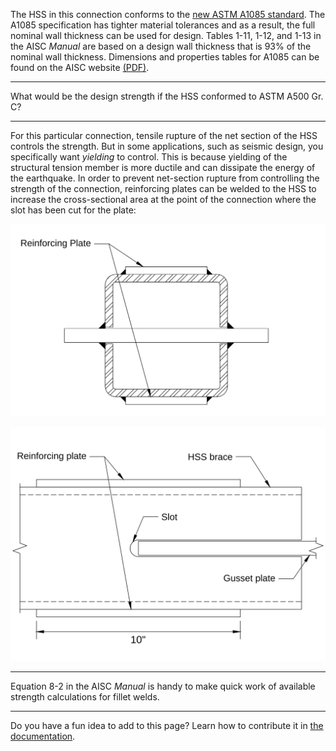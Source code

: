 
The HSS in this connection conforms to the [new ASTM A1085 standard](https://www.aisc.org/publications/steel-construction-manual-resources/#37587). 
The A1085 specification has tighter material tolerances and as a result, the full 
nominal wall thickness can be used for design. Tables 1-11, 1-12, and 1-13 in the 
AISC *Manual* are based on a design wall thickness that is 93% of the nominal wall thickness.
Dimensions and properties tables for A1085 can be found on the AISC website
[(PDF)](https://www.aisc.org/globalassets/product-files-not-searched/manuals/a1085-dimension-and-properties_square_7-10-2018.pdf).

--------------------------------------------------------------------------------

What would be the design strength if the HSS conformed to ASTM A500 Gr. C? 

--------------------------------------------------------------------------------

For this particular connection, tensile rupture of the net section of the HSS controls the strength. But
in some applications, such as seismic design, you specifically want *yielding*
to control. This is because yielding of the structural tension member is more ductile and can
dissipate the energy of the earthquake. In order to prevent net-section rupture from
controlling the strength of the connection, reinforcing plates can be welded to the HSS
to increase the cross-sectional area at the point of the connection where the
slot has been cut for the plate:

![Cross-sectional view of reinforced HSS](./reinforced-hss.svg)

![Side view of reinforced HSS](./reinforced-hss-side.svg)

--------------------------------------------------------------------------------

Equation 8-2 in the AISC *Manual* is handy to make quick work of available strength 
calculations for fillet welds. 

--------------------------------------------------------------------------------

Do you have a fun idea to add to this page? Learn how to contribute it in [the documentation](../docs/#Adding-a-more-fun-item).

